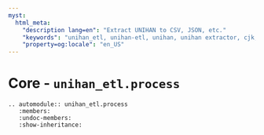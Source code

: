 ```yaml
---
myst:
  html_meta:
    "description lang=en": "Extract UNIHAN to CSV, JSON, etc."
    "keywords": "unihan_etl, unihan-etl, unihan, unihan extractor, cjk, cjk dictionary"
    "property=og:locale": "en_US"
---
```


# Core - `unihan_etl.process`

```{eval-rst}
.. automodule:: unihan_etl.process
   :members:
   :undoc-members:
   :show-inheritance:
```
